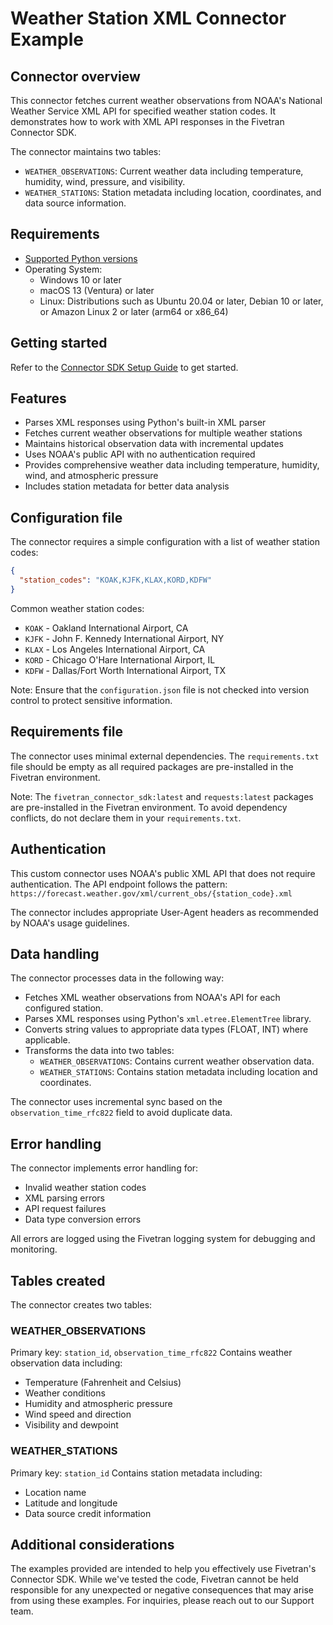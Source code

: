 # Weather Station XML Connector Example

## Connector overview

This connector fetches current weather observations from NOAA's National Weather Service XML API for specified weather station codes. It demonstrates how to work with XML API responses in the Fivetran Connector SDK.

The connector maintains two tables:
- `WEATHER_OBSERVATIONS`: Current weather data including temperature, humidity, wind, pressure, and visibility.
- `WEATHER_STATIONS`: Station metadata including location, coordinates, and data source information.

## Requirements

- [Supported Python versions](https://github.com/fivetran/fivetran_connector_sdk/blob/main/README.md#requirements)
- Operating System:
  - Windows 10 or later
  - macOS 13 (Ventura) or later
  - Linux: Distributions such as Ubuntu 20.04 or later, Debian 10 or later, or Amazon Linux 2 or later (arm64 or x86_64)

## Getting started

Refer to the [Connector SDK Setup Guide](https://fivetran.com/docs/connectors/connector-sdk/setup-guide) to get started.

## Features

- Parses XML responses using Python's built-in XML parser
- Fetches current weather observations for multiple weather stations
- Maintains historical observation data with incremental updates
- Uses NOAA's public API with no authentication required
- Provides comprehensive weather data including temperature, humidity, wind, and atmospheric pressure
- Includes station metadata for better data analysis

## Configuration file

The connector requires a simple configuration with a list of weather station codes:

```json
{
  "station_codes": "KOAK,KJFK,KLAX,KORD,KDFW"
}
```

Common weather station codes:
- `KOAK` - Oakland International Airport, CA
- `KJFK` - John F. Kennedy International Airport, NY
- `KLAX` - Los Angeles International Airport, CA
- `KORD` - Chicago O'Hare International Airport, IL
- `KDFW` - Dallas/Fort Worth International Airport, TX

Note: Ensure that the `configuration.json` file is not checked into version control to protect sensitive information.

## Requirements file

The connector uses minimal external dependencies. The `requirements.txt` file should be empty as all required packages are pre-installed in the Fivetran environment.

Note: The `fivetran_connector_sdk:latest` and `requests:latest` packages are pre-installed in the Fivetran environment. To avoid dependency conflicts, do not declare them in your `requirements.txt`.

## Authentication

This custom connector uses NOAA's public XML API that does not require authentication. The API endpoint follows the pattern:
`https://forecast.weather.gov/xml/current_obs/{station_code}.xml`

The connector includes appropriate User-Agent headers as recommended by NOAA's usage guidelines.

## Data handling

The connector processes data in the following way:
- Fetches XML weather observations from NOAA's API for each configured station.
- Parses XML responses using Python's `xml.etree.ElementTree` library.
- Converts string values to appropriate data types (FLOAT, INT) where applicable.
- Transforms the data into two tables:
   - `WEATHER_OBSERVATIONS`: Contains current weather observation data.
   - `WEATHER_STATIONS`: Contains station metadata including location and coordinates.

The connector uses incremental sync based on the `observation_time_rfc822` field to avoid duplicate data.

## Error handling

The connector implements error handling for:
- Invalid weather station codes
- XML parsing errors
- API request failures
- Data type conversion errors

All errors are logged using the Fivetran logging system for debugging and monitoring.

## Tables created

The connector creates two tables:

### WEATHER_OBSERVATIONS
Primary key: `station_id`, `observation_time_rfc822`
Contains weather observation data including:
- Temperature (Fahrenheit and Celsius)
- Weather conditions
- Humidity and atmospheric pressure
- Wind speed and direction
- Visibility and dewpoint

### WEATHER_STATIONS
Primary key: `station_id`
Contains station metadata including:
- Location name
- Latitude and longitude
- Data source credit information

## Additional considerations

The examples provided are intended to help you effectively use Fivetran's Connector SDK. While we've tested the code, Fivetran cannot be held responsible for any unexpected or negative consequences that may arise from using these examples. For inquiries, please reach out to our Support team.

